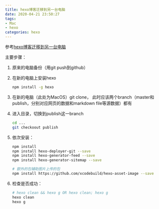 ```yaml
---
title: hexo博客迁移到另一台电脑
date: 2020-04-21 23:50:27
tags:
- Mac
- hexo
categories: hexo
---
```


参考[hexo博客迁移到另一台电脑](https://wungjyan.github.io/2018/08/17/move-hexo/)

主要步骤：

1. 原来的电脑备份（用git push到github）

2. 在新的电脑上安装hexo

   ```bash
   npm install -g hexo
   ```

   

3. 在新的电脑（此处为MacOS）git clone， 此时应该两个branch（master和publish，分别对应网页的数据和markdown file等源数据）都有

4. 进入目录，切换到publish这一branch

   ```bash
   cd ...
   git checkoout publish
   ```

5. 依次安装：

   ```bash
   npm install
   npm install hexo-deployer-git --save
   npm install hexo-generator-feed --save
   npm install hexo-generator-sitemap --save
   
   # 额外的包辅助图片上传的包
   npm install https://github.com/xcodebuild/hexo-asset-image --save
   ```

   

6. 检查是否成功：

   ```bash
   # hexo clean && hexo g OR hexo clean; hexo g
   hexo clean
   hexo g
   
   ```
